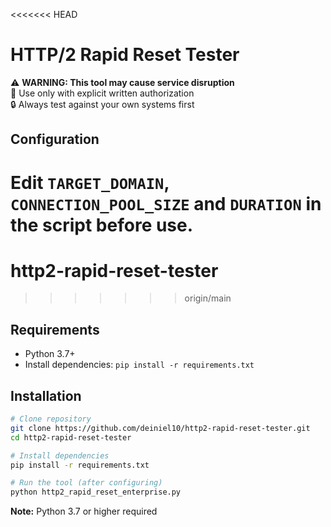 <<<<<<< HEAD
# HTTP/2 Rapid Reset Tester

⚠️ **WARNING: This tool may cause service disruption**  
🚫 Use only with explicit written authorization  
🔒 Always test against your own systems first  

## Configuration
Edit `TARGET_DOMAIN`, `CONNECTION_POOL_SIZE` and `DURATION` in the script before use.
=======
# http2-rapid-reset-tester
>>>>>>> origin/main

## Requirements
- Python 3.7+
- Install dependencies: `pip install -r requirements.txt`

## Installation

```bash
# Clone repository
git clone https://github.com/deiniel10/http2-rapid-reset-tester.git
cd http2-rapid-reset-tester

# Install dependencies
pip install -r requirements.txt

# Run the tool (after configuring)
python http2_rapid_reset_enterprise.py
```

**Note:** Python 3.7 or higher required
